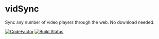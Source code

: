 # vidSync
Sync any number of video players through the web. No download needed.


[![CodeFactor](https://www.codefactor.io/repository/github/rb28z2/vidsync/badge)](https://www.codefactor.io/repository/github/rb28z2/vidsync) [![Build Status](https://travis-ci.com/rb28z2/vidSync.svg?branch=master)](https://travis-ci.com/rb28z2/vidSync)
